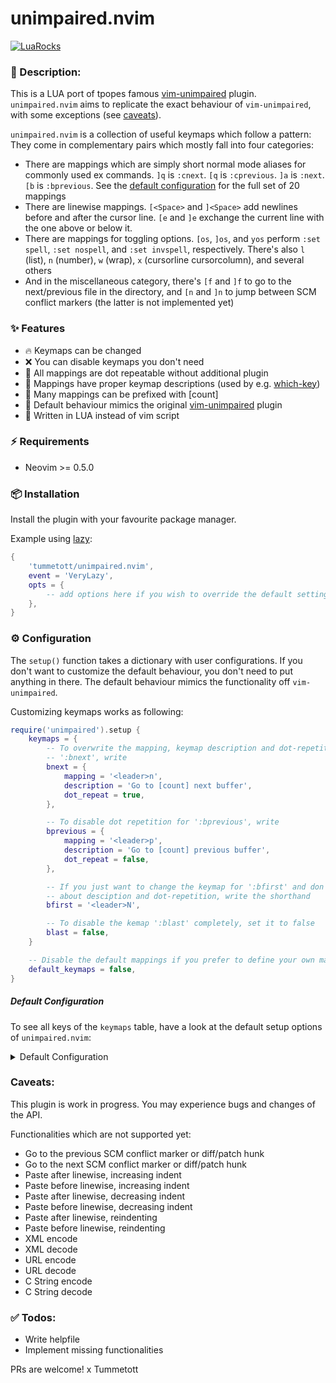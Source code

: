 # unimpaired.nvim

[![LuaRocks][luarocks-shield]][luarocks-url]

### :pencil: Description:

This is a LUA port of tpopes famous [vim-unimpaired](https://github.com/tpope/vim-unimpaired) plugin. `unimpaired.nvim` aims to replicate the exact behaviour of `vim-unimpaired`, with some exceptions (see [caveats](#caveats)).

`unimpaired.nvim` is a collection of useful keymaps which follow a pattern: They
come in complementary pairs which mostly fall into four categories:

- There are mappings which are simply short normal mode aliases for commonly used ex commands. `]q` is `:cnext`. `[q` is `:cprevious`. `]a` is `:next`. `[b` is `:bprevious`. See the [default configuration](#default-configuration) for the full set of 20 mappings
- There are linewise mappings. `[<Space>` and `]<Space>` add newlines before and after the cursor line. `[e` and `]e` exchange the current line with the one above or below it.
- There are mappings for toggling options. `[os`, `]os`, and `yos` perform `:set spell`, `:set nospell`, and `:set invspell`, respectively. There's also `l` (list), `n` (number), `w` (wrap), `x` (cursorline cursorcolumn), and several others
- And in the miscellaneous category, there's `[f` and `]f` to go to the next/previous file in the directory, and `[n` and `]n` to jump between SCM conflict markers (the latter is not implemented yet)

### ✨ Features

- 🔥 Keymaps can be changed
- ❌ You can disable keymaps you don't need
- 🔁 All mappings are dot repeatable without additional plugin
- 📝 Mappings have proper keymap descriptions (used by e.g. [which-key](https://github.com/folke/which-key.nvim))
- 🔢 Many mappings can be prefixed with [count]
- 👯 Default behaviour mimics the original [vim-unimpaired](https://github.com/tpope/vim-unimpaired) plugin
- 💨 Written in LUA instead of vim script


### ⚡️ Requirements

- Neovim >= 0.5.0


### 📦 Installation

Install the plugin with your favourite package manager.

Example using [lazy](https://github.com/folke/lazy.nvim):

```lua
{
    'tummetott/unimpaired.nvim',
    event = 'VeryLazy',
    opts = {
        -- add options here if you wish to override the default settings
    },
}
```


### ⚙️  Configuration

The `setup()` function takes a dictionary with user configurations. If you don't
want to customize the default behaviour, you don't need to put anything in
there. The default behaviour mimics the functionality off `vim-unimpaired`.

Customizing keymaps works as following:

```lua
require('unimpaired').setup {
    keymaps = {
        -- To overwrite the mapping, keymap description and dot-repetition for
        -- ':bnext', write
        bnext = {
            mapping = '<leader>n',
            description = 'Go to [count] next buffer',
            dot_repeat = true,
        },

        -- To disable dot repetition for ':bprevious', write
        bprevious = {
            mapping = '<leader>p',
            description = 'Go to [count] previous buffer',
            dot_repeat = false,
        },

        -- If you just want to change the keymap for ':bfirst' and don't care
        -- about desciption and dot-repetition, write the shorthand
        bfirst = '<leader>N',

        -- To disable the kemap ':blast' completely, set it to false
        blast = false,
    }

    -- Disable the default mappings if you prefer to define your own mappings
    default_keymaps = false,
}
```

##### Default Configuration
To see all keys of the `keymaps` table, have a look at the default setup options of `unimpaired.nvim`:

<details><summary>Default Configuration</summary>

https://github.com/tummetott/unimpaired.nvim/blob/8e504ba95dd10a687f4e4dacd5e19db221b88534/lua/unimpaired/config.lua

</details>

### Caveats:

This plugin is work in progress. You may experience bugs and changes of the API.

Functionalities which are not supported yet:

- Go to the previous SCM conflict marker or diff/patch hunk
- Go to the next SCM conflict marker or diff/patch hunk
- Paste after linewise, increasing indent
- Paste before linewise, increasing indent
- Paste after linewise, decreasing indent
- Paste before linewise, decreasing indent
- Paste after linewise, reindenting
- Paste before linewise, reindenting
- XML encode
- XML decode
- URL encode
- URL decode
- C String encode
- C String decode

### ✅ Todos:

- Write helpfile
- Implement missing functionalities

PRs are welcome!
x Tummetott

<!-- MARKDOWN LINKS & IMAGES -->
[neovim-shield]: https://img.shields.io/badge/NeoVim-%2357A143.svg?&style=for-the-badge&logo=neovim&logoColor=white
[neovim-url]: https://neovim.io/
[lua-shield]: https://img.shields.io/badge/lua-%232C2D72.svg?style=for-the-badge&logo=lua&logoColor=white
[lua-url]: https://www.lua.org/
[luarocks-shield]: https://img.shields.io/luarocks/v/tummetott/unimpaired.nvim?logo=lua&color=purple
[luarocks-url]: https://luarocks.org/modules/tummetott/unimpaired.nvim
